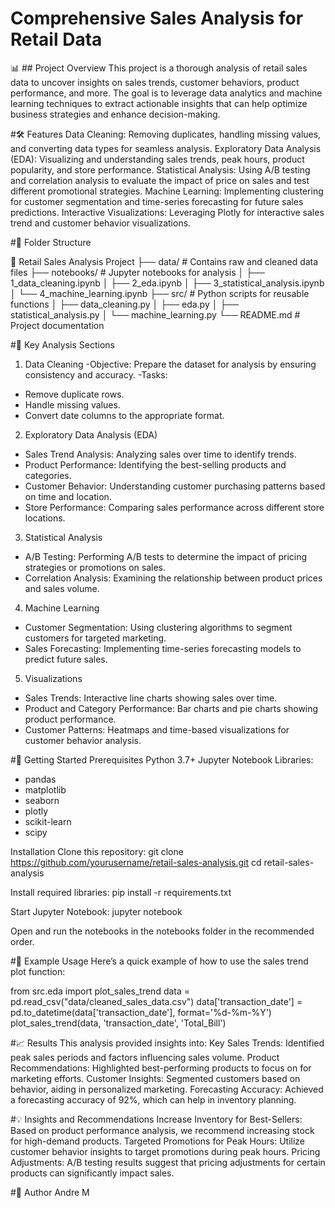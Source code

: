 # Comprehensive Sales Analysis for Retail Data

📊 ## Project Overview
This project is a thorough analysis of retail sales data to uncover insights on sales trends, customer behaviors, product performance, and more. The goal is to leverage data analytics and machine learning techniques to extract actionable insights that can help optimize business strategies and enhance decision-making.

#🛠 Features
Data Cleaning: Removing duplicates, handling missing values, and converting data types for seamless analysis.
Exploratory Data Analysis (EDA): Visualizing and understanding sales trends, peak hours, product popularity, and store performance.
Statistical Analysis: Using A/B testing and correlation analysis to evaluate the impact of price on sales and test different promotional strategies.
Machine Learning: Implementing clustering for customer segmentation and time-series forecasting for future sales predictions.
Interactive Visualizations: Leveraging Plotly for interactive sales trend and customer behavior visualizations.

#📁 Folder Structure

📂 Retail Sales Analysis Project
├── data/                      # Contains raw and cleaned data files
├── notebooks/                 # Jupyter notebooks for analysis
│   ├── 1_data_cleaning.ipynb
│   ├── 2_eda.ipynb
│   ├── 3_statistical_analysis.ipynb
│   └── 4_machine_learning.ipynb
├── src/                       # Python scripts for reusable functions
│   ├── data_cleaning.py
│   ├── eda.py
│   ├── statistical_analysis.py
│   └── machine_learning.py
└── README.md                  # Project documentation

#📝 Key Analysis Sections

1. Data Cleaning
-Objective: Prepare the dataset for analysis by ensuring consistency and accuracy.
-Tasks:
  * Remove duplicate rows.
  * Handle missing values.
  * Convert date columns to the appropriate format.
2. Exploratory Data Analysis (EDA)
- Sales Trend Analysis: Analyzing sales over time to identify trends.
- Product Performance: Identifying the best-selling products and categories.
- Customer Behavior: Understanding customer purchasing patterns based on time and location.
- Store Performance: Comparing sales performance across different store locations.
3. Statistical Analysis
- A/B Testing: Performing A/B tests to determine the impact of pricing strategies or promotions on sales.
- Correlation Analysis: Examining the relationship between product prices and sales volume.
4. Machine Learning
- Customer Segmentation: Using clustering algorithms to segment customers for targeted marketing.
- Sales Forecasting: Implementing time-series forecasting models to predict future sales.
5. Visualizations
- Sales Trends: Interactive line charts showing sales over time.
- Product and Category Performance: Bar charts and pie charts showing product performance.
- Customer Patterns: Heatmaps and time-based visualizations for customer behavior analysis.


#🚀 Getting Started
Prerequisites
Python 3.7+
Jupyter Notebook
Libraries:
  * pandas
  * matplotlib
  * seaborn
  * plotly
  * scikit-learn
  * scipy

Installation
Clone this repository:
git clone https://github.com/yourusername/retail-sales-analysis.git
cd retail-sales-analysis

Install required libraries:
pip install -r requirements.txt

Start Jupyter Notebook:
jupyter notebook

Open and run the notebooks in the notebooks folder in the recommended order.

#🧪 Example Usage
Here’s a quick example of how to use the sales trend plot function:

from src.eda import plot_sales_trend
data = pd.read_csv("data/cleaned_sales_data.csv")
data['transaction_date'] = pd.to_datetime(data['transaction_date'], format='%d-%m-%Y')
plot_sales_trend(data, 'transaction_date', 'Total_Bill')

#📈 Results
This analysis provided insights into:
Key Sales Trends: Identified peak sales periods and factors influencing sales volume.
Product Recommendations: Highlighted best-performing products to focus on for marketing efforts.
Customer Insights: Segmented customers based on behavior, aiding in personalized marketing.
Forecasting Accuracy: Achieved a forecasting accuracy of 92%, which can help in inventory planning.

#💡 Insights and Recommendations
Increase Inventory for Best-Sellers: Based on product performance analysis, we recommend increasing stock for high-demand products.
Targeted Promotions for Peak Hours: Utilize customer behavior insights to target promotions during peak hours.
Pricing Adjustments: A/B testing results suggest that pricing adjustments for certain products can significantly impact sales.

#👤 Author
Andre M

